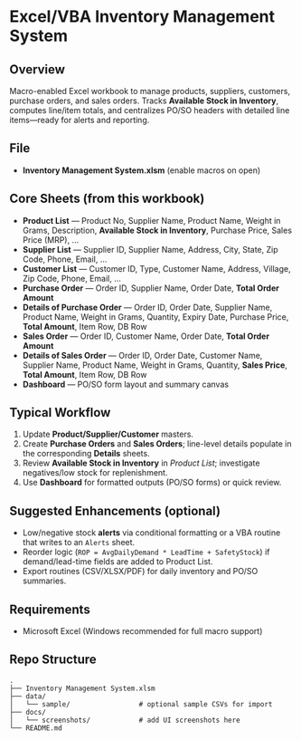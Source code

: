 # Excel/VBA Inventory Management System

## Overview
Macro-enabled Excel workbook to manage products, suppliers, customers, purchase orders, and sales orders. Tracks **Available Stock in Inventory**, computes line/item totals, and centralizes PO/SO headers with detailed line items—ready for alerts and reporting.

## File
- **Inventory Management System.xlsm** (enable macros on open)

## Core Sheets (from this workbook)
- **Product List** — Product No, Supplier Name, Product Name, Weight in Grams, Description, **Available Stock in Inventory**, Purchase Price, Sales Price (MRP), …
- **Supplier List** — Supplier ID, Supplier Name, Address, City, State, Zip Code, Phone, Email, …
- **Customer List** — Customer ID, Type, Customer Name, Address, Village, Zip Code, Phone, Email, …
- **Purchase Order** — Order ID, Supplier Name, Order Date, **Total Order Amount**
- **Details of Purchase Order** — Order ID, Order Date, Supplier Name, Product Name, Weight in Grams, Quantity, Expiry Date, Purchase Price, **Total Amount**, Item Row, DB Row
- **Sales Order** — Order ID, Customer Name, Order Date, **Total Order Amount**
- **Details of Sales Order** — Order ID, Order Date, Customer Name, Supplier Name, Product Name, Weight in Grams, Quantity, **Sales Price**, **Total Amount**, Item Row, DB Row
- **Dashboard** — PO/SO form layout and summary canvas

## Typical Workflow
1. Update **Product/Supplier/Customer** masters.
2. Create **Purchase Orders** and **Sales Orders**; line-level details populate in the corresponding **Details** sheets.
3. Review **Available Stock in Inventory** in *Product List*; investigate negatives/low stock for replenishment.
4. Use **Dashboard** for formatted outputs (PO/SO forms) or quick review.

## Suggested Enhancements (optional)
- Low/negative stock **alerts** via conditional formatting or a VBA routine that writes to an `Alerts` sheet.
- Reorder logic (`ROP = AvgDailyDemand * LeadTime + SafetyStock`) if demand/lead-time fields are added to Product List.
- Export routines (CSV/XLSX/PDF) for daily inventory and PO/SO summaries.

## Requirements
- Microsoft Excel (Windows recommended for full macro support)

## Repo Structure
```text
.
├── Inventory Management System.xlsm
├── data/
│   └── sample/                 # optional sample CSVs for import
├── docs/
│   └── screenshots/            # add UI screenshots here
└── README.md

